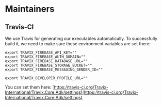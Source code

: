 # Maintainers

## Travis-CI

We use Travis for generating our executables automatically. To successfully build it, we need to make sure these environment variables are set there:

```
export TRAVIX_FIREBASE_API_KEY=""
export TRAVIX_FIREBASE_AUTH_DOMAIN=""
export TRAVIX_FIREBASE_DATABASE_URL=""
export TRAVIX_FIREBASE_STORAGE_BUCKET=""
export TRAVIX_FIREBASE_MESSAGING_SENDER_ID=""

export TRAVIX_DEVELOPER_PROFILE_URL=""
```

You can set them here: [https://travis-ci.org/Travix-International/Travix.Core.Adk/settings](https://travis-ci.org/Travix-International/Travix.Core.Adk/settings)
